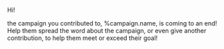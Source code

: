 Hi!

the campaign you contributed to, %campaign.name, is coming to an end! Help them spread the word about the campaign, or even give another contribution, to help them meet or exceed their goal!
